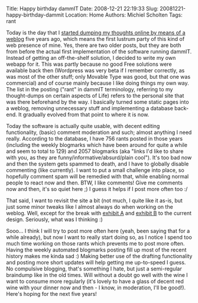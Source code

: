 Title: Happy birthday dammIT
Date: 2008-12-21 22:19:33
Slug: 20081221-happy-birthday-dammit
Location: Home
Authors: Michiel Scholten
Tags: rant

<p>Today is the day that I <a href="http://aquariusoft.org/~mbscholt/index.php?rantid=5">started dumping my thoughts online by means of a weblog</a> five years ago, which means the first lustrum party of this kind of web presence of mine. Yes, there are two older posts, but they are both from before the actual first implementation of the software running dammIT. Instead of getting an off-the-shelf solution, I decided to write my own webapp for it. This was partly because no good Free solutions were available back then (Wordpress was very beta if I remember correctly, as was most of the other stuff; only Movable Type was good, but that one was commercial) and of course mainly because I like doing things my own way. The list in the posting ("rant" in dammIT terminology, referring to my thought-dumps on certain aspects of Life) refers to the personal site that was there beforehand by the way. I basically turned some static pages into a weblog, removing unnecessary stuff and implementing a database back-end. It gradually evolved from that point to where it is now.</p>

<p>Today the software is actually quite usable, with decent editing functionality, (basic) comment moderation and such; almost anything I need really. According to the database, I have 756 rants posted in those years (including the weekly blogmarks which have been around for quite a while and seem to total to 129) and 2057 blogmarks (aka "links I'd like to share with you, as they are funny/informative/absurd/plain cool"). It's too bad now and then the system gets spammed to death, and I have to globally disable commenting (like currently). I want to put a small challenge into place, so hopefully comment spam will be remedied with that, while enabling normal people to react now and then. BTW, I like comments! Give me comments now and then, it's so quiet here ;) I guess it helps if I post more often too :/</p>

<p>That said, I want to revisit the site a bit (not much, I quite like it as-is, but just some minor tweaks like I almost always do when working on the weblog. Well, except for the break with <a href="http://aquariusoft.org/gallery/v/screenies/linux/20041211_dammit_old.png.html">exhibit A</a> and <a href="http://aquariusoft.org/gallery/v/screenies/linux/20041211_dammit_new.png.html">exhibit B</a> to the current design. Seriously, what was I thinking :)</p>

<p>Sooo... I think I will try to post more often here (yeah, been saying that for a while already), but now I want to really start doing so, as I notice I spend too much time working on those rants which prevents me to post more often. Having the weekly automated blogmarks posting fill up most of the recent history makes me kinda sad :) Making better use of the drafting functionality and posting more short updates will help getting me up-to-speed I guess. No compulsive blogging, that's something I hate, but just a semi-regular braindump like in the old times. Will without a doubt go well with the wine I want to consume more regularly (it's lovely to have a glass of decent red wine with your dinner now and then - I know, in moderation, I'll be good!). Here's hoping for the next five years!</p>